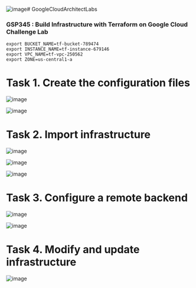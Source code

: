 ![image](https://github.com/tariqsheikhsw/GoogleCloudArchitectLabs/assets/54164634/e4ed8dad-9edd-4526-850d-3d7b7fdf458e)# GoogleCloudArchitectLabs

### GSP345 : Build Infrastructure with Terraform on Google Cloud Challenge Lab

```
export BUCKET_NAME=tf-bucket-789474  
export INSTANCE_NAME=tf-instance-679146  
export VPC_NAME=tf-vpc-250562  
export ZONE=us-central1-a  
```


# Task 1. Create the configuration files

![image](https://github.com/tariqsheikhsw/GoogleCloudArchitectLabs/assets/54164634/5d1ab86a-4fb3-4af6-be5c-c560b43f76cf)

![image](https://github.com/tariqsheikhsw/GoogleCloudArchitectLabs/assets/54164634/28fc1b8a-1e8f-4ba5-a076-c957a630ece1)

# Task 2. Import infrastructure

![image](https://github.com/tariqsheikhsw/GoogleCloudArchitectLabs/assets/54164634/cf12f70d-9356-489d-9a9a-7bf5da2c9582)

![image](https://github.com/tariqsheikhsw/GoogleCloudArchitectLabs/assets/54164634/1b3efa95-cd68-4a4d-a5e7-c040a9e60de5)

![image](https://github.com/tariqsheikhsw/GoogleCloudArchitectLabs/assets/54164634/bbe6006f-d853-4d2b-a971-04f9863814a8)

# Task 3. Configure a remote backend

![image](https://github.com/tariqsheikhsw/GoogleCloudArchitectLabs/assets/54164634/c8f497b6-a24d-4d8c-bed2-73fa400b2c4f)

![image](https://github.com/tariqsheikhsw/GoogleCloudArchitectLabs/assets/54164634/97d3c1e1-3c27-429d-9f91-7ba0613a96fc)

# Task 4. Modify and update infrastructure

![image](https://github.com/tariqsheikhsw/GoogleCloudArchitectLabs/assets/54164634/71a441d2-3a1e-471d-a58b-1467ad46d396)






